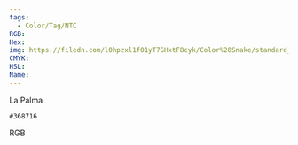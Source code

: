 ```yaml
---
tags:
  - Color/Tag/NTC
RGB:
Hex:
img: https://filedn.com/l0hpzxl1f01yT7GHxtF8cyk/Color%20Snake/standard_csv_to_svg//368716.svg
CMYK:
HSL:
Name:
---
```

La Palma
```palette
#368716
```
RGB
